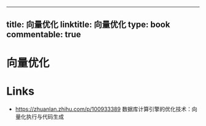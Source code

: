 
---
title: 向量优化
linktitle: 向量优化
type: book
commentable: true
---

# 向量优化

# Links

- https://zhuanlan.zhihu.com/p/100933389 数据库计算引擎的优化技术：向量化执行与代码生成

    
